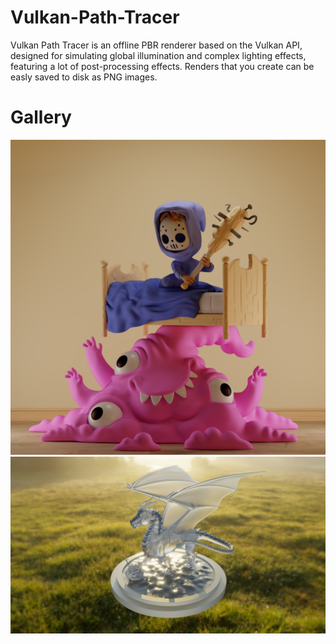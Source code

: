 # Vulkan-Path-Tracer

Vulkan Path Tracer is an offline PBR renderer based on the Vulkan API, designed for simulating global illumination and complex lighting effects, featuring a lot of post-processing effects. Renders that you create can be easly saved to disk as PNG images.

# Gallery
![Monster](./Gallery/MonsterRough.png)
![Dragon](./Gallery/DisneyDragon.png)
